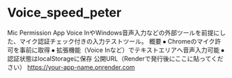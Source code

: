 # Voice_speed_peter

Mic Permission App
Voice InやWindows音声入力などの外部ツールを前提にした、マイク認証チェック付きの入力テストツール。
概要
⦁	Chromeのマイク許可を事前に取得
⦁	拡張機能（Voice Inなど）でテキストエリアへ音声入力可能
⦁	認証状態はlocalStorageに保存
公開URL（Renderで発行後にここに貼ってください）
https://your-app-name.onrender.com
